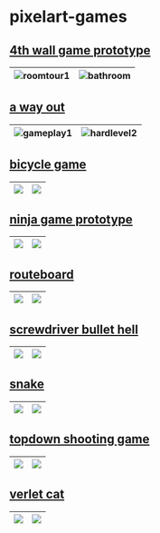 # pixelart-games
## [4th wall game prototype](https://github.com/emretahtali/pixelart-games/tree/main/4th-wall-game)
| ![roomtour1](https://github.com/user-attachments/assets/cabe440e-051f-4631-b2db-3d83e4f452fe) | ![bathroom](https://github.com/user-attachments/assets/1909f3ca-0a58-40be-8c94-2f0b50e93150) |
|--------------|--------------|

## [a way out](https://github.com/emretahtali/pixelart-games/tree/main/a%20way%20out)
| ![gameplay1](https://github.com/user-attachments/assets/ed8d493e-f015-46db-946c-93abb85156eb) | ![hardlevel2](https://github.com/user-attachments/assets/f8dfbc6c-56c5-4323-b046-127e309f8f3e) |
|--------------|--------------|

## [bicycle game](https://github.com/emretahtali/pixelart-games/tree/main/bicycle%20game)
| ![](gif1.gif) | ![](gif2.gif) |
|--------------|--------------|

## [ninja game prototype](https://github.com/emretahtali/pixelart-games/tree/main/ninja%20game%20prototype)
| ![](gif1.gif) | ![](gif2.gif) |
|--------------|--------------|

## [routeboard](https://github.com/emretahtali/pixelart-games/tree/main/routeboard)
| ![](gif1.gif) | ![](gif2.gif) |
|--------------|--------------|

## [screwdriver bullet hell](https://github.com/emretahtali/pixelart-games/tree/main/screwdriver%20bullet%20hell)
| ![](gif1.gif) | ![](gif2.gif) |
|--------------|--------------|

## [snake](https://github.com/emretahtali/pixelart-games/tree/main/snake)
| ![](gif1.gif) | ![](gif2.gif) |
|--------------|--------------|

## [topdown shooting game](https://github.com/emretahtali/pixelart-games/tree/main/topdown%20shooting%20prototype)
| ![](gif1.gif) | ![](gif2.gif) |
|--------------|--------------|

## [verlet cat](https://github.com/emretahtali/pixelart-games/tree/main/verlet%20cat)
| ![](gif1.gif) | ![](gif2.gif) |
|--------------|--------------|
